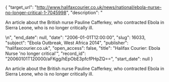 {
  "target_url": "http://www.halifaxcourier.co.uk/news/national/ebola-nurse-no-longer-critical-1-7045998", 
  "description": "<p>An article about the British nurse Pauline Cafferkey, who contracted Ebola in Sierra Leone, who is no longer critically ill.</p>\n", 
  "end_date": null, 
  "date": "2006-01-01T12:00:00", 
  "slug": 16033, 
  "subject": "Ebola Outbreak, West Africa 2014", 
  "publisher": "halifaxcourier.co.uk", 
  "open_access": false, 
  "title": "Halifax Courier: Ebola Nurse 'no longer critical'", 
  "record_id": "20060101T120000/aFKgg/hEpObE3pfcfPHpZQ==", 
  "start_date": null
}

<p>An article about the British nurse Pauline Cafferkey, who contracted Ebola in Sierra Leone, who is no longer critically ill.</p>
